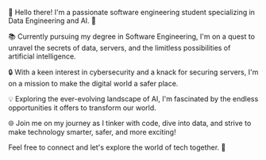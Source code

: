 👋 Hello there! I'm a passionate software engineering student specializing in Data Engineering and AI. 🚀

📚 Currently pursuing my degree in Software Engineering, I'm on a quest to unravel the secrets of data, servers, and the limitless possibilities of artificial intelligence.

🔒 With a keen interest in cybersecurity and a knack for securing servers, I'm on a mission to make the digital world a safer place.

💡 Exploring the ever-evolving landscape of AI, I'm fascinated by the endless opportunities it offers to transform our world.

🌐 Join me on my journey as I tinker with code, dive into data, and strive to make technology smarter, safer, and more exciting!

Feel free to connect and let's explore the world of tech together. 🌟
